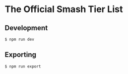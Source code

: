 # The Official Smash Tier List

## Development

```
$ npm run dev
```

## Exporting

```
$ npm run export
```
